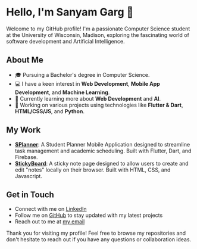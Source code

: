 # Hello, I'm Sanyam Garg 👋

Welcome to my GitHub profile! I'm a passionate Computer Science student at the University of Wisconsin, Madison, exploring the fascinating world of software development and Artificial Intelligence.

## About Me

- 🎓 Pursuing a Bachelor's degree in Computer Science.
- 💻 I have a keen interest in **Web Development**, **Mobile App Development**, and **Machine Learning**.
- 🌱 Currently learning more about **Web Development** and **AI**.
- 🚀 Working on various projects using technologies like **Flutter & Dart**, **HTML/CSS/JS**, and **Python**.

## My Work

- [**SPlanner**](https://github.com/Sanyam-G/SPlanner): A Student Planner Mobile Application designed to streamline task management and academic scheduling. Built with Flutter, Dart, and Firebase.
- [**StickyBoard**](https://github.com/Sanyam-G/StickyBoard): A sticky note page designed to allow users to create and edit "notes" locally on their browser. Built with HTML, CSS, and Javascript.

## Get in Touch

- Connect with me on [LinkedIn](https://www.linkedin.com/in/Sanyam-G)
- Follow me on [GitHub](https://github.com/Sanyam-G) to stay updated with my latest projects
- Reach out to me at [my email](mailto:sanyamg@icloud.com)

Thank you for visiting my profile! Feel free to browse my repositories and don't hesitate to reach out if you have any questions or collaboration ideas.
